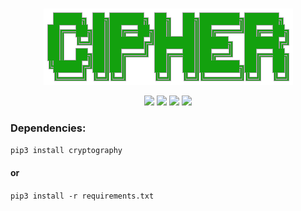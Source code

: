 #
<p align="center"> <img src="imgs/cipher.png"> </p>

<p align="center">
  <img src="https://img.shields.io/github/issues/AndreyTsivis/Cipher?style=for-the-badge"/>
  <img src="https://img.shields.io/github/forks/AndreyTsivis/Cipher?style=for-the-badge"/>
  <img src="https://img.shields.io/github/stars/AndreyTsivis/Cipher?style=for-the-badge"/>
  <img src="https://img.shields.io/github/license/AndreyTsivis/Cipher?style=for-the-badge"/>
</p>

### Dependencies:
``
pip3 install cryptography
``
#### or
``
pip3 install -r requirements.txt
``

#

